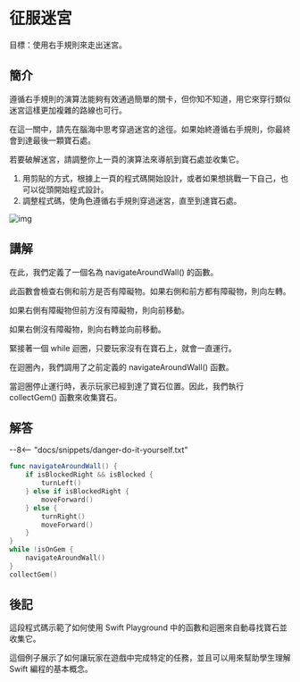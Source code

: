 # 征服迷宮

目標：使用右手規則來走出迷宮。

## 簡介

遵循右手規則的演算法能夠有效通過簡單的關卡，但你知不知道，用它來穿行類似迷宮這樣更加複雜的路線也可行。

在這一關中，請先在腦海中思考穿過迷宮的途徑。如果始終遵循右手規則，你最終會到達最後一顆寶石處。

若要破解迷宮，請調整你上一頁的演算法來導航到寶石處並收集它。

1. 用剪貼的方式，根據上一頁的程式碼開始設計，或者如果想挑戰一下自己，也可以從頭開始程式設計。
2. 調整程式碼，使角色遵循右手規則穿過迷宮，直至到達寶石處。

![img](https://imagedelivery.net/cdkaXPuFls5qlrh3GM4hfA/a52ea4ff-b1da-4946-3ba9-8129c2727a00/public)

## 講解

在此，我們定義了一個名為 navigateAroundWall() 的函數。

此函數會檢查右側和前方是否有障礙物。如果右側和前方都有障礙物，則向左轉。

如果右側有障礙物但前方沒有障礙物，則向前移動。

如果右側沒有障礙物，則向右轉並向前移動。

緊接著一個 while 迴圈，只要玩家沒有在寶石上，就會一直運行。

在迴圈內，我們調用了之前定義的 navigateAroundWall() 函數。

當迴圈停止運行時，表示玩家已經到達了寶石位置。因此，我們執行 collectGem() 函數來收集寶石。

## 解答

--8<-- "docs/snippets/danger-do-it-yourself.txt"

```swift linenums="1"
func navigateAroundWall() {
    if isBlockedRight && isBlocked {
        turnLeft()
    } else if isBlockedRight {
        moveForward()
    } else {
        turnRight()
        moveForward()
    }
}
while !isOnGem {
    navigateAroundWall()
}
collectGem()
```

## 後記

這段程式碼示範了如何使用 Swift Playground 中的函數和迴圈來自動尋找寶石並收集它。

這個例子展示了如何讓玩家在遊戲中完成特定的任務，並且可以用來幫助學生理解 Swift 編程的基本概念。
